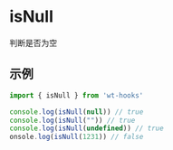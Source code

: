 # isNull

判断是否为空

## 示例


```js
import { isNull } from 'wt-hooks'

console.log(isNull(null)) // true
console.log(isNull("")) // true
console.log(isNull(undefined)) // true
onsole.log(isNull(1231)) // false

```
